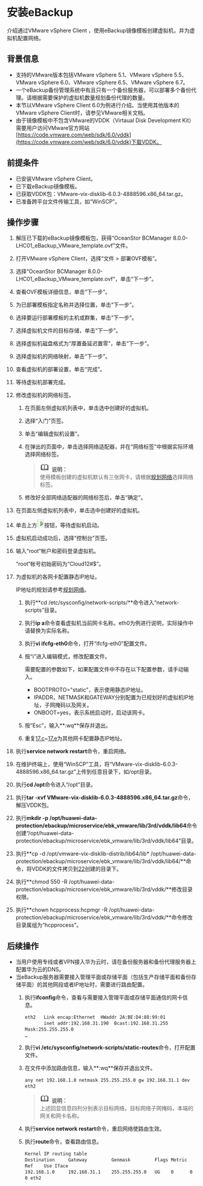 # 安装eBackup<a name="cbr_03_0060"></a>

介绍通过VMware vSphere Client ，使用eBackup镜像模板创建虚拟机，并为虚拟机配置网络。

## 背景信息<a name="zh-cn_topic_0174625071_section141721547194214"></a>

-   支持的VMware版本包括VMware vSphere 5.1、VMware vSphere 5.5、VMware vSphere 6.0、VMware vSphere 6.5、VMware vSphere 6.7。
-   一个eBackup备份管理系统中有且只有一个备份服务器，可以部署多个备份代理。请根据需要保护的虚拟机数量规划备份代理的数量。
-   本节以VMware vSphere Client 6.0为例进行介绍。当使用其他版本的VMware vSphere Client时，请参见VMware相关文档。
-   由于镜像模板中不包含VMware的VDDK（Virtaual Disk Development Kit）需要用户访问VMware官方网站[https://code.vmware.com/web/sdk/6.0/vddk](https://code.vmware.com/web/sdk/6.0/vddk)下载VDDK。

## 前提条件<a name="zh-cn_topic_0174625071_section973862813353"></a>

-   已安装VMware vSphere Client。
-   已下载eBackup镜像模板。
-   已获取VDDK包：VMware-vix-disklib-6.0.3-4888596.x86\_64.tar.gz。
-   已准备跨平台文件传输工具，如“WinSCP”。

## 操作步骤<a name="zh-cn_topic_0174625071_section11590154583611"></a>

1.  解压已下载的eBackup镜像模板包，获得“OceanStor BCManager 8.0.0-LHC01\_eBackup\_VMware\_template.ovf”文件。
2.  打开VMware vSphere Client，选择“文件 \> 部署OVF模板”。
3.  选择“OceanStor BCManager 8.0.0-LHC01\_eBackup\_VMware\_template.ovf“，单击“下一步”。
4.  查看OVF模板详细信息，单击“下一步”。
5.  为已部署模板指定名称并选择位置，单击“下一步”。
6.  选择要运行部署模板的主机或群集，单击“下一步“。
7.  选择虚拟机文件的目标存储，单击“下一步”。
8.  选择虚拟机磁盘格式为“厚置备延迟置零”，单击“下一步”。
9.  选择虚拟机的网络映射，单击“下一步”。
10. 查看虚拟机的部署设置，单击“完成”。
11. 等待虚拟机部署完成。
12. 修改虚拟机的网络标签。
    1.  在页面左侧虚拟机列表中，单击选中创建好的虚拟机。
    2.  选择“入门”页签。
    3.  单击“编辑虚拟机设置”。
    4.  在弹出的页面中，单击选择网络适配器，并在“网络标签”中根据实际环境选择网络标签。

        >![](public_sys-resources/icon-note.gif) **说明：**   
        >使用模板创建的虚拟机默认有三张网卡，请根据[规划网络](规划网络.md#cbr_03_0105)选择网络标签。  

    5.  修改好全部网络适配器的网络标签后，单击“确定”。

13. 在页面左侧虚拟机列表中，单击选中创建好的虚拟机。
14. 单击上方![](figures/icon-start.png)按钮，等待虚拟机启动。
15. 虚拟机启动成功后，选择“控制台”页签。
16. 输入“root“帐户和密码登录虚拟机。

    “root“帐号初始密码为“Cloud12\#$“。

17. 为虚拟机的各网卡配置静态IP地址。

    IP地址的规划请参考[规划网络](规划网络.md#cbr_03_0105)。

    1.  执行**cd /etc/sysconfig/network-scripts/**命令进入“network-scripts”目录。
    2.  执行**ip a**命令查看虚拟机当前网卡名称。eth0为例进行说明，实际操作中请替换为实际名称。
    3.  <a name="zh-cn_topic_0174625071_li68117292492"></a>执行**vi ifcfg-eth0**命令，打开“ifcfg-eth0”配置文件。
    4.  按“i”进入编辑模式，修改配置文件。

        需要配置的参数如下，如果配置文件中不存在以下配置参数，请手动输入。

        -   BOOTPROTO="static"，表示使用静态IP地址。
        -   IPADDR，NETMASK和GATEWAY分别配置为已规划好的虚拟机IP地址，子网掩码以及网关。
        -   ONBOOT=yes，表示系统启动时，启动该网卡。

    5.  <a name="zh-cn_topic_0174625071_li13683113875018"></a>按“Esc”，输入**:wq**保存并退出。
    6.  重复[17.c](#zh-cn_topic_0174625071_li68117292492)\~[17.e](#zh-cn_topic_0174625071_li13683113875018)为其他网卡配置静态IP地址。

18. 执行**service network restart**命令，重启网络。
19. 在维护终端上，使用“WinSCP”工具，将“VMware-vix-disklib-6.0.3-4888596.x86\_64.tar.gz”上传到任意目录下，如/opt目录。
20. 执行**cd /opt**命令进入“/opt”目录。
21. 执行**tar -xvf VMware-vix-disklib-6.0.3-4888596.x86\_64.tar.gz**命令，解压VDDK包。
22. <a name="zh-cn_topic_0174625071_li19212134210118"></a>执行**mkdir -p /opt/huawei-data-protection/ebackup/microservice/ebk\_vmware/lib/3rd/vddk/lib64**命令创建“/opt/huawei-data-protection/ebackup/microservice/ebk\_vmware/lib/3rd/vddk/lib64”目录。
23. 执行**cp -d /opt/vmware-vix-disklib-distrib/lib64/lib\* /opt/huawei-data-protection/ebackup/microservice/ebk\_vmware/lib/3rd/vddk/lib64/**命令，将VDDK的文件拷贝到[22](#zh-cn_topic_0174625071_li19212134210118)创建的目录下。
24. 执行**chmod 550 -R /opt/huawei-data-protection/ebackup/microservice/ebk\_vmware/lib/3rd/vddk/**修改目录权限。
25. 执行**chown hcpprocess:hcpmgr -R /opt/huawei-data-protection/ebackup/microservice/ebk\_vmware/lib/3rd/vddk/**命令修改目录属组为“hcpprocess”。

## 后续操作<a name="zh-cn_topic_0174625071_section7331935171715"></a>

-   当用户使用专线或者VPN接入华为云时，请在备份服务器和备份代理服务器上配置华为云的DNS。
-   当eBackup服务器需要接入管理平面或存储平面（包括生产存储平面和备份存储平面）的其他网段或者IP地址时，需要进行路由配置。
    1.  执行**ifconfig**命令，查看与需要接入管理平面或存储平面通信的网卡信息。

        ```
        eth2   Link encap:Ethernet  HWaddr 2A:BE:D4:88:99:01   
               inet addr:192.168.31.190  Bcast:192.168.31.255  Mask:255.255.255.0 
        …
        ```

    2.  执行**vi  /etc/sysconfig/network-scripts/static-routes**命令，打开配置文件。
    3.  在文件中添加路由信息，输入**:wq**保存并退出文件。

        ```
        any net 192.168.1.0 netmask 255.255.255.0 gw 192.168.31.1 dev eth2
        ```

        >![](public_sys-resources/icon-note.gif) **说明：**   
        >上述回显信息四列分别表示目标网络，目标网络子网掩码，本端的网关和网卡名称。  

    4.  执行**service network restart**命令，重启网络使路由生效。
    5.  执行**route**命令，查看路由信息。

        ```
        Kernel IP routing table 
        Destination     Gateway         Genmask         Flags Metric Ref    Use Iface 
        192.168.1.0     192.168.31.1    255.255.255.0   UG    0      0        0 eth2
        ```



